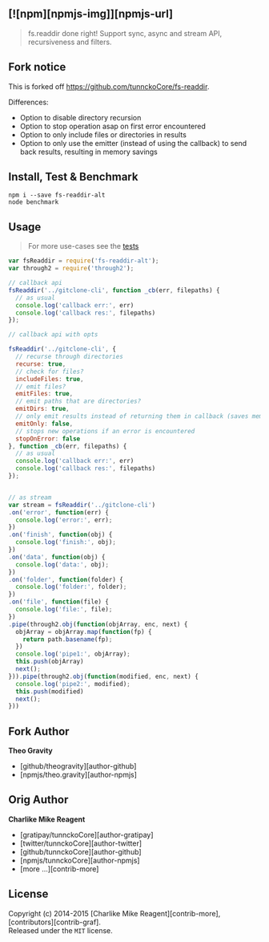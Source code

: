 ## [![npm][npmjs-img]][npmjs-url]

> fs.readdir done right! Support sync, async and stream API, recursiveness and filters.

## Fork notice

This is forked off https://github.com/tunnckoCore/fs-readdir.

Differences:

- Option to disable directory recursion
- Option to stop operation asap on first error encountered
- Option to only include files or directories in results
- Option to only use the emitter (instead of using the callback) to send back results, resulting in memory savings

## Install, Test & Benchmark
```
npm i --save fs-readdir-alt
node benchmark
```


## Usage
> For more use-cases see the [tests](./test.js)

```js
var fsReaddir = require('fs-readdir-alt');
var through2 = require('through2');

// callback api
fsReaddir('../gitclone-cli', function _cb(err, filepaths) {
  // as usual
  console.log('callback err:', err)
  console.log('callback res:', filepaths)
});

// callback api with opts

fsReaddir('../gitclone-cli', {
  // recurse through directories
  recurse: true,
  // check for files?
  includeFiles: true,
  // emit files?
  emitFiles: true,
  // emit paths that are directories?
  emitDirs: true,
  // only emit results instead of returning them in callback (saves memory as results are not pushed to an internal array)
  emitOnly: false,
  // stops new operations if an error is encountered
  stopOnError: false
}, function _cb(err, filepaths) {
  // as usual
  console.log('callback err:', err)
  console.log('callback res:', filepaths)
});


// as stream
var stream = fsReaddir('../gitclone-cli')
.on('error', function(err) {
  console.log('error:', err);
})
.on('finish', function(obj) {
  console.log('finish:', obj);
})
.on('data', function(obj) {
  console.log('data:', obj);
})
.on('folder', function(folder) {
  console.log('folder:', folder);
})
.on('file', function(file) {
  console.log('file:', file);
})
.pipe(through2.obj(function(objArray, enc, next) {
  objArray = objArray.map(function(fp) {
    return path.basename(fp);
  })
  console.log('pipe1:', objArray);
  this.push(objArray)
  next();
})).pipe(through2.obj(function(modified, enc, next) {
  console.log('pipe2:', modified);
  this.push(modified)
  next();
}))
```

## Fork Author
**Theo Gravity**
+ [github/theogravity][author-github]
+ [npmjs/theo.gravity][author-npmjs]

## Orig Author
**Charlike Mike Reagent**
+ [gratipay/tunnckoCore][author-gratipay]
+ [twitter/tunnckoCore][author-twitter]
+ [github/tunnckoCore][author-github]
+ [npmjs/tunnckoCore][author-npmjs]
+ [more ...][contrib-more]

## License
Copyright (c) 2014-2015 [Charlike Mike Reagent][contrib-more], [contributors][contrib-graf].  
Released under the `MIT` license.
